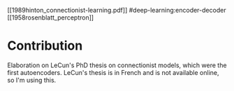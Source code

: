 [[1989hinton_connectionist-learning.pdf]]
#deep-learning:encoder-decoder
[[1958rosenblatt_perceptron]]

# Contribution 

   Elaboration on LeCun's PhD thesis on connectionist models, which were the first autoencoders. LeCun's thesis is in French and is not available online, so I'm using this.  
